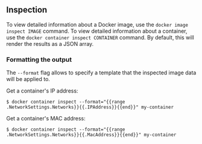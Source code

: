 ## Inspection

To view detailed information about a Docker image, use the `docker image inspect IMAGE` command. To view detailed
information about a container, use the `docker container inspect CONTAINER` command. By default, this will render the
results as a JSON array.

### Formatting the output

The `--format` flag allows to specify a template that the inspected image data will be applied to.

Get a container's IP address:

```shell script
$ docker container inspect --format="{{range .NetworkSettings.Networks}}{{.IPAddress}}{{end}}" my-container
```

Get a container's MAC address:

```shell script
$ docker container inspect --format="{{range .NetworkSettings.Networks}}{{.MacAddress}}{{end}}" my-container
```
